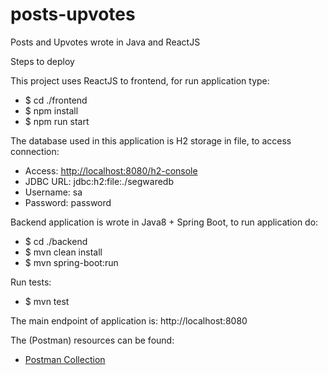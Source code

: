 # posts-upvotes
Posts and Upvotes wrote in Java and ReactJS

Steps to deploy

This project uses ReactJS to frontend, for run application type:
 * $ cd ./frontend
 * $ npm install
 * $ npm run start

The database used in this application is H2 storage in file, to access connection:
* Access: [http://localhost:8080/h2-console](http://localhost:8080/h2-console) 
* JDBC URL: jdbc:h2:file:./segwaredb
* Username: sa
* Password: password

Backend application is wrote in Java8 + Spring Boot, to run application do:
* $ cd ./backend
* $ mvn clean install
* $ mvn spring-boot:run

Run tests:
* $ mvn test

The main endpoint of application is:
http://localhost:8080

The (Postman) resources can be found: 
* [Postman Collection](https://github.com/lrapelliboni/posts-upvotes/blob/master/backend/Posts.postman_collection.json)
